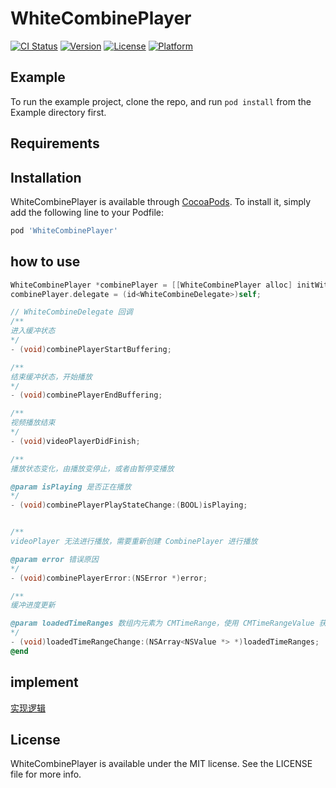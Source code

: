 # WhiteCombinePlayer

[![CI Status](https://img.shields.io/travis/leavesster/WhiteCombinePlayer.svg?style=flat)](https://travis-ci.org/leavesster/WhiteCombinePlayer)
[![Version](https://img.shields.io/cocoapods/v/WhiteCombinePlayer.svg?style=flat)](https://cocoapods.org/pods/WhiteCombinePlayer)
[![License](https://img.shields.io/cocoapods/l/WhiteCombinePlayer.svg?style=flat)](https://cocoapods.org/pods/WhiteCombinePlayer)
[![Platform](https://img.shields.io/cocoapods/p/WhiteCombinePlayer.svg?style=flat)](https://cocoapods.org/pods/WhiteCombinePlayer)

## Example

To run the example project, clone the repo, and run `pod install` from the Example directory first.

## Requirements

## Installation

WhiteCombinePlayer is available through [CocoaPods](https://cocoapods.org). To install
it, simply add the following line to your Podfile:

```ruby
pod 'WhiteCombinePlayer'
```

## how to use

```Objective-C
WhiteCombinePlayer *combinePlayer = [[WhiteCombinePlayer alloc] initWithVideoUrl:[NSURL URLWithString:kM3u8] replayer:player];
combinePlayer.delegate = (id<WhiteCombineDelegate>)self;
```

```Objective-C
// WhiteCombineDelegate 回调
/**
进入缓冲状态
*/
- (void)combinePlayerStartBuffering;

/**
结束缓冲状态，开始播放
*/
- (void)combinePlayerEndBuffering;

/**
视频播放结束
*/
- (void)videoPlayerDidFinish;

/**
播放状态变化，由播放变停止，或者由暂停变播放

@param isPlaying 是否正在播放
*/
- (void)combinePlayerPlayStateChange:(BOOL)isPlaying;


/**
videoPlayer 无法进行播放，需要重新创建 CombinePlayer 进行播放

@param error 错误原因
*/
- (void)combinePlayerError:(NSError *)error;

/**
缓冲进度更新

@param loadedTimeRanges 数组内元素为 CMTimeRange，使用 CMTimeRangeValue 获取 CMTimeRange，是 video 已经加载了的缓存
*/
- (void)loadedTimeRangeChange:(NSArray<NSValue *> *)loadedTimeRanges;
@end
```

## implement

[实现逻辑](./implement.md)

## License

WhiteCombinePlayer is available under the MIT license. See the LICENSE file for more info.
